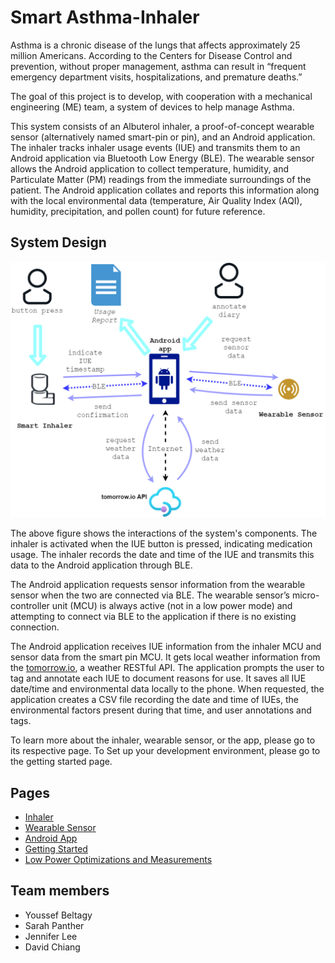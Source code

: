 # Smart Asthma-Inhaler

Asthma is a chronic disease of the lungs that affects approximately 25 million Americans. According to the Centers for Disease Control and prevention, without proper management, asthma can result in “frequent emergency department visits, hospitalizations, and premature deaths.”

The goal of this project is to develop, with cooperation with a mechanical engineering (ME) team, a system of devices to help manage Asthma.

This system consists of an Albuterol inhaler, a proof-of-concept wearable sensor (alternatively named smart-pin or pin), and an Android application. The inhaler tracks inhaler usage events (IUE) and transmits them to an Android application via Bluetooth Low Energy (BLE). The wearable sensor allows the Android application to collect temperature, humidity, and Particulate Matter (PM) readings from the immediate surroundings of the patient. The Android application collates and reports this information along with the local environmental data (temperature, Air Quality Index (AQI), humidity, precipitation, and pollen count) for future reference.

## System Design

![System Diagram Image](pics/system_diagram.png)

The above figure shows the interactions of the system's components. The inhaler is activated when the IUE button is pressed, indicating medication usage. The inhaler records the date and time of the IUE and transmits this data to the Android application through BLE.

The Android application requests sensor information from the wearable sensor when the two are connected via BLE. The wearable sensor’s micro-controller unit (MCU) is always active (not in a low power mode) and attempting to connect via BLE to the application if there is no existing connection.

The Android application receives IUE information from the inhaler MCU and sensor data from the smart pin MCU. It gets local weather information from the [tomorrow.io](https://tomorrow.io), a weather RESTful API. The application prompts the user to tag and annotate each IUE to document reasons for use. It saves all IUE date/time and environmental data locally to the phone.
When requested, the application creates a CSV file recording the date and time of IUEs, the environmental factors present during that time, and user annotations and tags.

To learn more about the inhaler, wearable sensor, or the app, please go to its respective page. To Set up your development environment, please go to the getting started page.

## Pages
- [Inhaler](inhaler)
- [Wearable Sensor](wearable_sensor)
- [Android App](android_app)
- [Getting Started](getting_started)
- [Low Power Optimizations and Measurements](low_power)

## Team members

- Youssef Beltagy
- Sarah Panther
- Jennifer Lee
- David Chiang